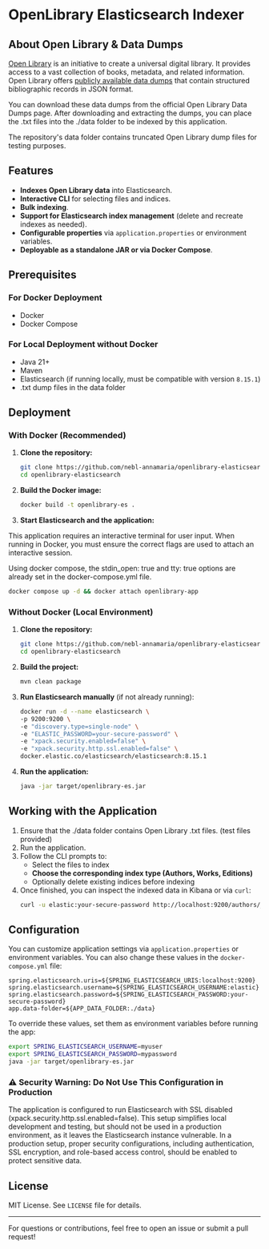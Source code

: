 # OpenLibrary Elasticsearch Indexer

## About Open Library & Data Dumps

[Open Library](https://openlibrary.org/) is an initiative to create a universal digital library. 
It provides access to a vast collection of books, metadata, and related information. 
Open Library offers [publicly available data dumps](https://openlibrary.org/developers/dumps) that contain structured bibliographic records in JSON format.

You can download these data dumps from the official Open Library Data Dumps page. 
After downloading and extracting the dumps, you can place the .txt files into the ./data folder to be indexed by this application.

The repository's data folder contains truncated Open Library dump files for testing purposes. 
## Features

- **Indexes Open Library data** into Elasticsearch.
- **Interactive CLI** for selecting files and indices.
- **Bulk indexing**.
- **Support for Elasticsearch index management** (delete and recreate indexes as needed).
- **Configurable properties** via `application.properties` or environment variables.
- **Deployable as a standalone JAR or via Docker Compose**.

## Prerequisites

### For Docker Deployment
- Docker
- Docker Compose

### For Local Deployment without Docker
- Java 21+
- Maven
- Elasticsearch (if running locally, must be compatible with version `8.15.1`)
- .txt dump files in the data folder

## Deployment

### With Docker (Recommended)

1. **Clone the repository:**
   ```sh
   git clone https://github.com/nebl-annamaria/openlibrary-elasticsearch.git
   cd openlibrary-elasticsearch
   ```
2. **Build the Docker image:**
   ```sh
   docker build -t openlibrary-es .
   ```
3. **Start Elasticsearch and the application:**

This application requires an interactive terminal for user input.
When running in Docker, you must ensure the
correct flags are used to attach an interactive session.

Using docker compose, the stdin_open: true and tty: true options are already set in the docker-compose.yml file.
   ```sh
   docker compose up -d && docker attach openlibrary-app
   ```


### Without Docker (Local Environment)

1. **Clone the repository:**
   ```sh
   git clone https://github.com/nebl-annamaria/openlibrary-elasticsearch.git
   cd openlibrary-elasticsearch
   ```
2. **Build the project:**
   ```sh
   mvn clean package
   ```
3. **Run Elasticsearch manually** (if not already running):
   ```sh
   docker run -d --name elasticsearch \
   -p 9200:9200 \
   -e "discovery.type=single-node" \
   -e "ELASTIC_PASSWORD=your-secure-password" \
   -e "xpack.security.enabled=false" \
   -e "xpack.security.http.ssl.enabled=false" \
   docker.elastic.co/elasticsearch/elasticsearch:8.15.1
   ```
4. **Run the application:**
   ```sh
   java -jar target/openlibrary-es.jar
   ```

## Working with the Application

1. Ensure that the ./data folder contains Open Library .txt files. (test files provided)
2. Run the application.
3. Follow the CLI prompts to:
   - Select the files to index
   - **Choose the corresponding index type (Authors, Works, Editions)**
   - Optionally delete existing indices before indexing
4. Once finished, you can inspect the indexed data in Kibana or via `curl`:
   ```sh
   curl -u elastic:your-secure-password http://localhost:9200/authors/_count  
   ```

## Configuration

You can customize application settings via `application.properties` or environment variables. 
You can also change these values in the `docker-compose.yml` file:

```properties
spring.elasticsearch.uris=${SPRING_ELASTICSEARCH_URIS:localhost:9200}
spring.elasticsearch.username=${SPRING_ELASTICSEARCH_USERNAME:elastic}
spring.elasticsearch.password=${SPRING_ELASTICSEARCH_PASSWORD:your-secure-password}
app.data-folder=${APP_DATA_FOLDER:./data}
```

To override these values, set them as environment variables before running the app:
```sh
export SPRING_ELASTICSEARCH_USERNAME=myuser
export SPRING_ELASTICSEARCH_PASSWORD=mypassword
java -jar target/openlibrary-es.jar
```

### ⚠️ **Security Warning: Do Not Use This Configuration in Production**

The application is configured to run Elasticsearch with SSL disabled 
(xpack.security.http.ssl.enabled=false). 
This setup simplifies local development and testing, 
but should not be used in a production environment, 
as it leaves the Elasticsearch instance vulnerable. 
In a production setup, proper security configurations, 
including authentication, SSL encryption, and role-based access control, 
should be enabled to protect sensitive data.

## License

MIT License. See `LICENSE` file for details.

---
For questions or contributions, feel free to open an issue or submit a pull request!

